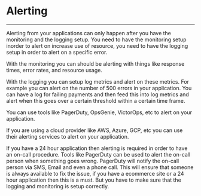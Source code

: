 # Alerting

---

Alerting from your applications can only happen after you have the monitoring and the logging setup. You need to have the
monitoring setup inorder to alert on increase use of resource, you need to have the logging setup in order to alert on a
specific error.

With the monitoring you can should be alerting with things like response times, error rates, and resource usage.

With the logging you can setup log metrics and alert on these metrics. For example you can alert on the number of 500
errors in your application. You can have a log for failing payments and then feed this into log metrics and alert when this
goes over a certain threshold within a certain time frame.

You can use tools like PagerDuty, OpsGenie, VictorOps, etc to alert on your application.

If you are using a cloud provider like AWS, Azure, GCP, etc you can use their alerting services to alert on your application.

If you have a 24 hour application then alerting is required in order to have an on-call procedure. Tools like PagerDuty
can be used to alert the on-call person when something goes wrong. PagerDuty will notify the on-call person via SMS, Email
and even a phone call. This will ensure that someone is always available to fix the issue, if you have a ecommerce site
or a 24 hour application then this is a must. But you have to make sure that the logging and monitoring is setup correctly.
